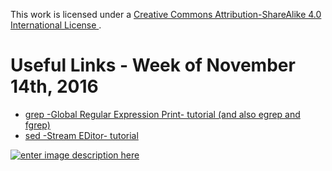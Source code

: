 This work is licensed under a [Creative Commons Attribution-ShareAlike 4.0 International License ](http://creativecommons.org/licenses/by-sa/4.0/).

Useful Links - Week of November 14th, 2016
======

- [grep -Global Regular Expression Print- tutorial (and also egrep and fgrep)](http://www.uccs.edu/~ahitchco/grep/)
- [sed -Stream EDitor- tutorial](https://www.tutorialspoint.com/sed/sed_workflow.htm)

[![enter image description here](https://i.creativecommons.org/l/by-sa/4.0/80x15.png) ](http://creativecommons.org/licenses/by-sa/4.0/)



